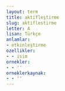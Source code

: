 ```yaml
---
layout: term
title: aktifleştirme
slug: aktiflestirme
letter: A
lisan: Türkçe
anlamlar:
- etkinleştirme
ozellikler:
- - isim
ornekler:
- - ''
orneklerkaynak:
- - ''
---
```

